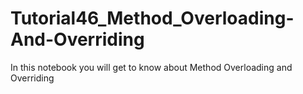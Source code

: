 # Tutorial46_Method_Overloading-And-Overriding
In this notebook you will get to know about Method Overloading and Overriding
